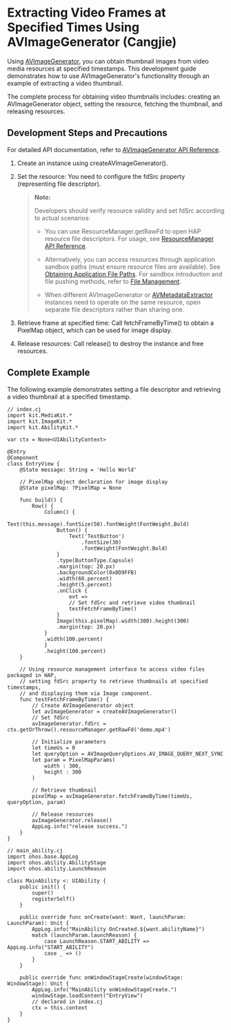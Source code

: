 # Extracting Video Frames at Specified Times Using AVImageGenerator (Cangjie)

Using [AVImageGenerator](./cj-media-kit-intro.md#avimagegenerator), you can obtain thumbnail images from video media resources at specified timestamps. This development guide demonstrates how to use AVImageGenerator's functionality through an example of extracting a video thumbnail.

The complete process for obtaining video thumbnails includes: creating an AVImageGenerator object, setting the resource, fetching the thumbnail, and releasing resources.

## Development Steps and Precautions

For detailed API documentation, refer to [AVImageGenerator API Reference](../../../../API_Reference/source_zh_cn/apis/MediaKit/cj-apis-multimedia_media.md#class-avimagegenerator).

1. Create an instance using createAVImageGenerator().

2. Set the resource: You need to configure the fdSrc property (representing file descriptor).

   > **Note:**
   >
   > Developers should verify resource validity and set fdSrc according to actual scenarios:
   >
   > - You can use ResourceManager.getRawFd to open HAP resource file descriptors. For usage, see [ResourceManager API Reference](../../../../API_Reference/source_zh_cn/apis/LocalizationKit/cj-apis-resource_manager.md#func-getrawfdstring).
   >
   > - Alternatively, you can access resources through application sandbox paths (must ensure resource files are available). See [Obtaining Application File Paths](../../file-management/cj-app-sandbox-directory.md#应用文件目录与应用文件路径). For sandbox introduction and file pushing methods, refer to [File Management](../../file-management/cj-app-sandbox-directory.md).
   >
   > - When different AVImageGenerator or [AVMetadataExtractor](../../../../API_Reference/source_zh_cn/apis/MediaKit/cj-apis-multimedia_media.md#class-avmetadataextractor) instances need to operate on the same resource, open separate file descriptors rather than sharing one.

3. Retrieve frame at specified time: Call fetchFrameByTime() to obtain a PixelMap object, which can be used for image display.

4. Release resources: Call release() to destroy the instance and free resources.

## Complete Example

The following example demonstrates setting a file descriptor and retrieving a video thumbnail at a specified timestamp.

<!-- compile -->

```cangjie
// index.cj
import kit.MediaKit.*
import kit.ImageKit.*
import kit.AbilityKit.*

var ctx = None<UIAbilityContext>

@Entry
@Component
class EntryView {
    @State message: String = 'Hello World'

    // PixelMap object declaration for image display
    @State pixelMap: ?PixelMap = None

    func build() {
        Row() {
            Column() {
                Text(this.message).fontSize(50).fontWeight(FontWeight.Bold)
                Button() {
                    Text('TestButton')
                        .fontSize(30)
                        .fontWeight(FontWeight.Bold)
                }
                .type(ButtonType.Capsule)
                .margin(top: 20.px)
                .backgroundColor(0x0D9FFB)
                .width(60.percent)
                .height(5.percent)
                .onClick {
                    evt =>
                    // Set fdSrc and retrieve video thumbnail
                    testFetchFrameByTime()
                }
                Image(this.pixelMap).width(300).height(300)
                .margin(top: 20.px)
            }
            .width(100.percent)
            }
            .height(100.percent)
    }

    // Using resource management interface to access video files packaged in HAP,
    // setting fdSrc property to retrieve thumbnails at specified timestamps,
    // and displaying them via Image component.
    func testFetchFrameByTime() {
        // Create AVImageGenerator object
        let avImageGenerator = createAVImageGenerator()
        // Set fdSrc
        avImageGenerator.fdSrc = ctx.getOrThrow().resourceManager.getRawFd('demo.mp4')

        // Initialize parameters
        let timeUs = 0
        let queryOption = AVImageQueryOptions.AV_IMAGE_QUERY_NEXT_SYNC
        let param = PixelMapParams(
            width : 300,
            height : 300
        )

        // Retrieve thumbnail
        pixelMap = avImageGenerator.fetchFrameByTime(timeUs, queryOption, param)

        // Release resources
        avImageGenerator.release()
        AppLog.info("release success.")
    }
}
```

<!-- compile -->

```cangjie
// main_ability.cj
import ohos.base.AppLog
import ohos.ability.AbilityStage
import ohos.ability.LaunchReason

class MainAbility <: UIAbility {
    public init() {
        super()
        registerSelf()
    }

    public override func onCreate(want: Want, launchParam: LaunchParam): Unit {
        AppLog.info("MainAbility OnCreated.${want.abilityName}")
        match (launchParam.launchReason) {
            case LaunchReason.START_ABILITY => AppLog.info("START_ABILITY")
            case _ => ()
        }
    }

    public override func onWindowStageCreate(windowStage: WindowStage): Unit {
        AppLog.info("MainAbility onWindowStageCreate.")
        windowStage.loadContent("EntryView")
        // declared in index.cj
        ctx = this.context
    }
}
```
